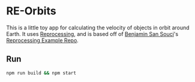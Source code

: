 # RE-Orbits

This is a little toy app for calculating the velocity of objects in orbit around Earth. It uses [Reprocessing](https://github.com/schmavery/reprocessing), and is based off of [Benjamin San Souci](https://github.com/bsansouci)'s [Reprocessing Example Repo](https://github.com/bsansouci/reprocessing-example).

## Run

```bash
npm run build && npm start
```
